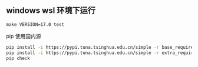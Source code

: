 
## windows wsl 环境下运行

```bashsupport pro shell script
make VERSION=17.0 test
```
pip 使用国内源
```bash
pip install -i https://pypi.tuna.tsinghua.edu.cn/simple -r base_requirements.txt
pip install -i https://pypi.tuna.tsinghua.edu.cn/simple -r extra_requirements.txt
pip check
```


 
